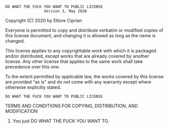 ```
DO WHAT THE FUCK YOU WANT TO PUBLIC LICENSE
                 Version 3, May 2020
```

Copyright (C) 2020 by Ettore Ciprian

Everyone is permitted to copy and distribute verbatim or modified copies of this license document, and changing it is allowed as long as the name is changed.

This license applies to any copyrightable work with which it is packaged and/or distributed, except works that are already covered by another license. Any other license that applies to the same work shall take precedence over this one.

To the extent permitted by applicable law, the works covered by this license are provided "as is" and do not come with any warranty except where otherwise explicitly stated.

```
DO WHAT THE FUCK YOU WANT TO PUBLIC LICENSE
```

TERMS AND CONDITIONS FOR COPYING, DISTRIBUTION, AND MODIFICATION

1. You just DO WHAT THE FUCK YOU WANT TO.
